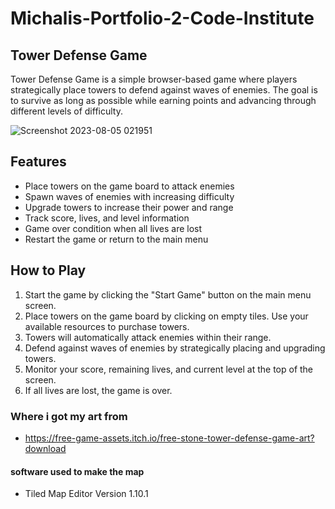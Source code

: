 # Michalis-Portfolio-2-Code-Institute

## Tower Defense Game

Tower Defense Game is a simple browser-based game where players strategically place towers to defend against waves of enemies. The goal is to survive as long as possible while earning points and advancing through different levels of difficulty.

![Screenshot 2023-08-05 021951](https://github.com/highlordmike/Michalis-Portfolio-2-Code-Institute/assets/128619468/5971e23a-30f0-409b-af00-8e47317d874b)


## Features

- Place towers on the game board to attack enemies
- Spawn waves of enemies with increasing difficulty
- Upgrade towers to increase their power and range
- Track score, lives, and level information
- Game over condition when all lives are lost
- Restart the game or return to the main menu

## How to Play

1. Start the game by clicking the "Start Game" button on the main menu screen.
2. Place towers on the game board by clicking on empty tiles. Use your available resources to purchase towers.
3. Towers will automatically attack enemies within their range.
4. Defend against waves of enemies by strategically placing and upgrading towers.
5. Monitor your score, remaining lives, and current level at the top of the screen.
6. If all lives are lost, the game is over.

### Where i got my art from
- https://free-game-assets.itch.io/free-stone-tower-defense-game-art?download

#### software used to make the map
- Tiled Map Editor
   Version 1.10.1

